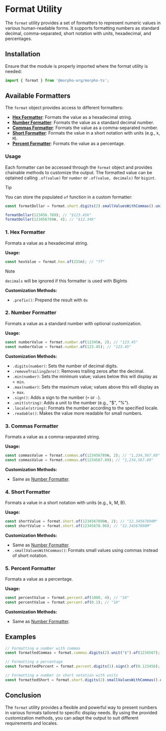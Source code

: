 # Format Utility

The `format` utility provides a set of formatters to represent numeric values in various human-readable forms. It supports formatting numbers as standard decimal, comma-separated, short notation with units, hexadecimal, and percentages.

## Installation

Ensure that the module is properly imported where the format utility is needed:

```javascript
import { format } from '@morpho-org/morpho-ts';
```

## Available Formatters

The `format` object provides access to different formatters:

- [**Hex Formatter**](#1-hex-formatter): Formats the value as a hexadecimal string.
- [**Number Formatter**](#2-number-formatter): Formats the value as a standard decimal number.
- [**Commas Formatter**](#3-commas-formatter): Formats the value as a comma-separated number.
- [**Short Formatter**](#4-short-formatter): Formats the value in a short notation with units (e.g., `k`, `M`).
- [**Percent Formatter**](#5-percent-formatter): Formats the value as a percentage.

### Usage

Each formatter can be accessed through the `format` object and provides chainable methods to customize the output. The formatted value can be optained calling `.of(value)` for `number` or `.of(value, decimals)` for `bigint`.

> [!Tip]
> You can store the populated `of` function in a custom formatter:
> ```ts
> const formatDollar = format.short.digits(2).smallValuesWithCommas().unit("$").of
> 
> formatDollar(123456.789); // "$123.45k"
> formatDollar(123456789n, 4); // "$12.34k"
> ```

### 1. Hex Formatter

Formats a value as a hexadecimal string.

**Usage:**

```javascript
const hexValue = format.hex.of(255n); // "ff"
```

> [!NOTE]
> `decimals` will be ignored if this formatter is used with BigInts

**Customization Methods:**
- `.prefix()`: Prepend the result with `0x`

### 2. Number Formatter

Formats a value as a standard number with optional customization.

**Usage:**

```javascript
const numberValue = format.number.of(12345n, 2); // "123.45"
const numberValue = format.number.of(123.45); // "123.45"
```

**Customization Methods:**
- `.digits(number)`: Sets the number of decimal digits.
- `.removeTrailingZero()`: Removes trailing zeros after the decimal.
- `.min(number)`: Sets the minimum value; values below this will display as `< min`.
- `.max(number)`: Sets the maximum value; values above this will display as `> max`.
- `.sign()`: Adds a sign to the number (`+` or `-`).
- `.unit(string)`: Adds a unit to the number (e.g., "$", "%").
- `.locale(string)`: Formats the number according to the specified locale.
- `.readable()`: Makes the value more readable for small numbers.

### 3. Commas Formatter

Formats a value as a comma-separated string.

**Usage:**

```javascript
const commasValue = format.commas.of(123456789n, 2); // "1,234,567.89"
const commasValue = format.commas.of(1234567.89); // "1,234,567.89"
```

**Customization Methods:**
- Same as [Number Formatter](#2-number-formatter).

### 4. Short Formatter

Formats a value in a short notation with units (e.g., k, M, B).

**Usage:**

```javascript
const shortValue = format.short.of(1234567890n, 2); // "12.34567890M"
const shortValue = format.short.of(12345678.90); // "12.34567890M"
```

**Customization Methods:**
- Same as [Number Formatter](#2-number-formatter).
- `.smallValuesWithCommas()`: Formats small values using commas instead of short notation.

### 5. Percent Formatter

Formats a value as a percentage.

**Usage:**

```javascript
const percentValue = format.percent.of(1000, 4); // "10"
const percentValue = format.percent.of(0.1); // "10"
```

**Customization Methods:**
- Same as [Number Formatter](#2-number-formatter).

## Examples

```javascript
// Formatting a number with commas
const formattedCommas = format.commas.digits(2).unit("$").of(1234567); // "$1,234,567.00"

// Formatting a percentage
const formattedPercent = format.percent.digits(1).sign().of(0.123456); // "+12.3%"

// Formatting a number in short notation with units
const formattedShort = format.short.digits(2).smallValuesWithCommas().of(1000000_00000000n, 8); // "1.00M"
```

## Conclusion

The `format` utility provides a flexible and powerful way to present numbers in various formats tailored to specific display needs. By using the provided customization methods, you can adapt the output to suit different requirements and locales.